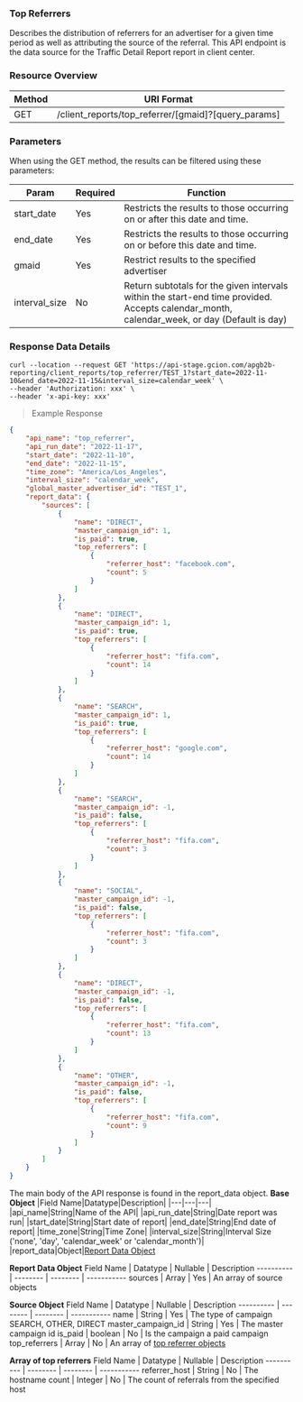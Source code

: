 ### **Top Referrers**
<a name="top_referrers"></a>

Describes the distribution of referrers for an advertiser for a given time period as well as attributing the source
of the referral.  This API endpoint is the data source for the Traffic Detail Report report in client center.

### Resource Overview&nbsp;

| Method | URI Format |
|---|---|
| GET | /client_reports/top_referrer/[gmaid]?[query_params] |

### Parameters&nbsp;

When using the GET method, the results can be filtered using these parameters:

| Param     | Required | Function |
|-----------|-----|---|
| start_date | Yes | Restricts the results to those occurring on or after this date and time. |
| end_date | Yes | Restricts the results to those occurring on or before this date and time. |
| gmaid | Yes | Restrict results to the specified advertiser |
|interval_size|No|Return subtotals for the given intervals within the start-end time provided. Accepts calendar_month, calendar_week, or day (Default is day)|

### Response Data Details&nbsp;


```shell
curl --location --request GET 'https://api-stage.gcion.com/apgb2b-reporting/client_reports/top_referrer/TEST_1?start_date=2022-11-10&end_date=2022-11-15&interval_size=calendar_week' \
--header 'Authorization: xxx' \
--header 'x-api-key: xxx'
```

> Example Response

```json
{
    "api_name": "top_referrer",
    "api_run_date": "2022-11-17",
    "start_date": "2022-11-10",
    "end_date": "2022-11-15",
    "time_zone": "America/Los_Angeles",
    "interval_size": "calendar_week",
    "global_master_advertiser_id": "TEST_1",
    "report_data": {
        "sources": [
            {
                "name": "DIRECT",
                "master_campaign_id": 1,
                "is_paid": true,
                "top_referrers": [
                    {
                        "referrer_host": "facebook.com",
                        "count": 5
                    }
                ]
            },
            {
                "name": "DIRECT",
                "master_campaign_id": 1,
                "is_paid": true,
                "top_referrers": [
                    {
                        "referrer_host": "fifa.com",
                        "count": 14
                    }
                ]
            },
            {
                "name": "SEARCH",
                "master_campaign_id": 1,
                "is_paid": true,
                "top_referrers": [
                    {
                        "referrer_host": "google.com",
                        "count": 14
                    }
                ]
            },
            {
                "name": "SEARCH",
                "master_campaign_id": -1,
                "is_paid": false,
                "top_referrers": [
                    {
                        "referrer_host": "fifa.com",
                        "count": 3
                    }
                ]
            },
            {
                "name": "SOCIAL",
                "master_campaign_id": -1,
                "is_paid": false,
                "top_referrers": [
                    {
                        "referrer_host": "fifa.com",
                        "count": 3
                    }
                ]
            },
            {
                "name": "DIRECT",
                "master_campaign_id": -1,
                "is_paid": false,
                "top_referrers": [
                    {
                        "referrer_host": "fifa.com",
                        "count": 13
                    }
                ]
            },
            {
                "name": "OTHER",
                "master_campaign_id": -1,
                "is_paid": false,
                "top_referrers": [
                    {
                        "referrer_host": "fifa.com",
                        "count": 9
                    }
                ]
            }
        ]
    }
}
```

The main body of the API response is found in the report_data object.
**Base Object**
|Field Name|Datatype|Description|
|---|---|---|
|api_name|String|Name of the API|
|api_run_date|String|Date report was run|
|start_date|String|Start date of report|
|end_date|String|End date of report|
|time_zone|String|Time Zone|
|interval_size|String|Interval Size ('none', 'day', 'calendar_week' or 'calendar_month')|
|report_data|Object|[Report Data Object](#topreferrerreportdata)

<a id="topreferrerreportdata"></a>
**Report Data Object**
Field Name | Datatype | Nullable | Description
---------- | -------- | -------- | -----------
sources | Array | Yes | An array of source objects

**Source Object**
Field Name | Datatype | Nullable | Description
---------- | -------- | -------- | -----------
name | String | Yes | The type of campaign SEARCH, OTHER, DIRECT
master_campaign_id | String | Yes | The master campaign id
is_paid | boolean | No | Is the campaign a paid campaign
top_referrers | Array | No | An array of [top referrer objects](#array-of-top-referrers)

<a id="array-of-top-referrers"></a>
**Array of top referrers**
Field Name | Datatype | Nullable | Description
---------- | -------- | -------- | -----------
referrer_host | String | No | The hostname
count | Integer | No | The count of referrals from the specified host
